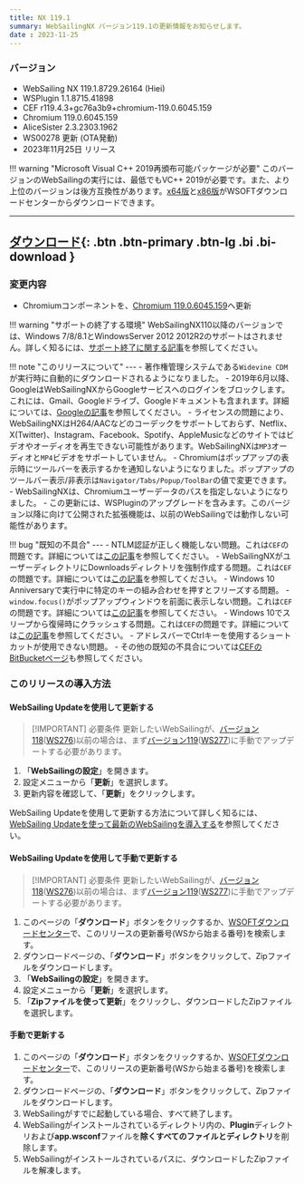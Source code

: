 ```yaml
---
title: NX 119.1
summary: WebSailingNX バージョン119.1の更新情報をお知らせします。
date : 2023-11-25
---
```

### バージョン

* WebSailing NX 119.1.8729.26164 (Hiei)
* WSPlugin 1.1.8715.41898
* CEF r119.4.3+gc76a3b9+chromium-119.0.6045.159
* Chromium 119.0.6045.159
* AliceSister 2.3.2303.1962
* WS00278 更新 (OTA発動)
* 2023年11月25日 リリース

!!! warning "Microsoft Visual C++ 2019再頒布可能パッケージが必要"
    このバージョンのWebSailingの実行には、最低でもVC++ 2019が必要です。また、より上位のバージョンは後方互換性があります。[x64版](https://download.wsoft.ws/WS00098)と[x86版](https://download.wsoft.ws/WS00099)がWSOFTダウンロードセンターからダウンロードできます。

---
[ ダウンロード](https://download.wsoft.ws/WS00278){: .btn .btn-primary .btn-lg .bi .bi-download }
---

### 変更内容
- Chromiumコンポーネントを、[Chromium 119.0.6045.159](https://chromereleases.googleblog.com/2023/11/stable-channel-update-for-desktop_14.html)へ更新

!!! warning "サポートの終了する環境"
    WebSailingNX110以降のバージョンでは、Windows 7/8/8.1とWindowsServer 2012 2012R2のサポートはされません。詳しく知るには、[サポート終了に関する記事](../tutorial/sunsetting-support-for-windows-7-8-8-1-and-windows-server-2012-and-2012-r2-in-early-2023.md)を参照してください。

!!! note "このリリースについて"
    ---
    - 著作権管理システムである`Widevine CDM`が実行時に自動的にダウンロードされるようになりました。
    - 2019年6月以降、GoogleはWebSailingNXからGoogleサービスへのログインをブロックします。これには、Gmail、Googleドライブ、Googleドキュメントも含まれます。詳細については、[Googleの記事](https://security.googleblog.com/2019/04/better-protection-against-man-in-middle.html?m=1)を参照してください。
    - ライセンスの問題により、WebSailingNXはH264/AACなどのコーデックをサポートしておらず、Netflix、X(Twitter)、Instagram、Facebook、Spotify、AppleMusicなどのサイトではビデオやオーディオを再生できない可能性があります。WebSailingNXは`MP3`オーディオと`MP4`ビデオをサポートしていません。
    - Chromiumはポップアップの表示時にツールバーを表示するかを通知しないようになりました。ポップアップのツールバー表示/非表示は`Navigator/Tabs/Popup/ToolBar`の値で変更できます。
    - WebSailingNXは、Chromiumユーザーデータのパスを指定しないようになりました。
    - この更新には、WSPluginのアップグレードを含みます。このバージョン以降に向けて公開された拡張機能は、以前のWebSailingでは動作しない可能性があります。

!!! bug "既知の不具合"
    ---
    - NTLM認証が正しく機能しない問題。これは`CEF`の問題です。詳細については[この記事](https://bitbucket.org/chromiumembedded/cef/issues/3110/ntlm-authenentication-not-working)を参照してください。
    - WebSailingNXがユーザーディレクトリにDownloadsディレクトリを強制作成する問題。これは`CEF`の問題です。詳細については[この記事](https://bitbucket.org/chromiumembedded/cef/issues/3094/cef-force-creates-a-donwloads-directory-in)を参照してください。
    - Windows 10 Anniversaryで実行中に特定のキーの組み合わせを押すとフリーズする問題。
    - `window.focus()`がポップアップウィンドウを前面に表示しない問題。これは`CEF`の問題です。詳細については[この記事](https://bitbucket.org/chromiumembedded/cef/issues/2931/windowfocus-does-not-bring-the-window-to)を参照してください。
    - Windows 10でスリープから復帰時にクラッシュする問題。これは`CEF`の問題です。詳細については[この記事](https://bitbucket.org/chromiumembedded/cef/issues/2924/crash-on-libcef-when-windows-10-wakes-from)を参照してください。
    - アドレスバーでCtrlキーを使用するショートカットが使用できない問題。
    - その他の既知の不具合については[CEFのBitBucketページ](https://bitbucket.org/chromiumembedded/cef/issues?status=new&status=open)も参照してください。

### このリリースの導入方法
#### WebSailing Updateを使用して更新する
> [!IMPORTANT] 必要条件
> 更新したいWebSailingが、[バージョン118](./1180.md)([WS276](https://download.wsoft.ws/WS00276))以前の場合は、まず[バージョン119](./1190.md)([WS277](https://download.wsoft.ws/WS00277))に手動でアップデートする必要があります。

1. 「**WebSailingの設定**」を開きます。
2. 設定メニューから「**更新**」を選択します。
3. 更新内容を確認して、「**更新**」をクリックします。

WebSailing Updateを使用して更新する方法について詳しく知るには、[WebSailing Updateを使って最新のWebSailingを導入する](../tutorial/websailing-update.md)を参照してください。

#### WebSailing Updateを使用して手動で更新する
> [!IMPORTANT] 必要条件
> 更新したいWebSailingが、[バージョン118](./1180.md)([WS276](https://download.wsoft.ws/WS00276))以前の場合は、まず[バージョン119](./1190.md)([WS277](https://download.wsoft.ws/WS00277))に手動でアップデートする必要があります。


1. このページの「**ダウンロード**」ボタンをクリックするか、[WSOFTダウンロードセンター](https://download.wsoft.ws/)で、このリリースの更新番号(WSから始まる番号)を検索します。
2. ダウンロードページの、「**ダウンロード**」ボタンをクリックして、Zipファイルをダウンロードします。
3. 「**WebSailingの設定**」を開きます。
4. 設定メニューから「**更新**」を選択します。
5. 「**Zipファイルを使って更新**」をクリックし、ダウンロードしたZipファイルを選択します。

#### 手動で更新する
1. このページの「**ダウンロード**」ボタンをクリックするか、[WSOFTダウンロードセンター](https://download.wsoft.ws/)で、このリリースの更新番号(WSから始まる番号)を検索します。
2. ダウンロードページの、「**ダウンロード**」ボタンをクリックして、Zipファイルをダウンロードします。
3. WebSailingがすでに起動している場合、すべて終了します。
4. WebSailingがインストールされているディレクトリ内の、**Plugin**ディレクトリおよび**app.wsconf**ファイルを**除くすべてのファイルとディレクトリ**を削除します。
5. WebSailingがインストールされているパスに、ダウンロードしたZipファイルを解凍します。